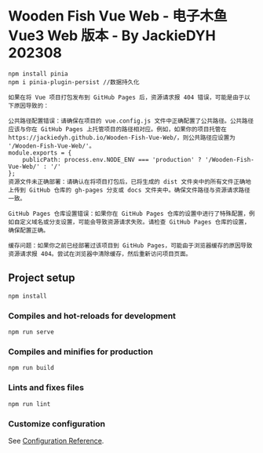 # Wooden Fish Vue Web - 电子木鱼 Vue3 Web 版本 - By JackieDYH 202308

```
npm install pinia
npm i pinia-plugin-persist //数据持久化

如果在将 Vue 项目打包发布到 GitHub Pages 后，资源请求报 404 错误，可能是由于以下原因导致的：

公共路径配置错误：请确保在项目的 vue.config.js 文件中正确配置了公共路径。公共路径应该与你在 GitHub Pages 上托管项目的路径相对应。例如，如果你的项目托管在 https://jackiedyh.github.io/Wooden-Fish-Vue-Web/，则公共路径应设置为 '/Wooden-Fish-Vue-Web/'。
module.exports = {
    publicPath: process.env.NODE_ENV === 'production' ? '/Wooden-Fish-Vue-Web/' : '/'
};
资源文件未正确部署：请确认在将项目打包后，已将生成的 dist 文件夹中的所有文件正确地上传到 GitHub 仓库的 gh-pages 分支或 docs 文件夹中。确保文件路径与资源请求路径一致。

GitHub Pages 仓库设置错误：如果你在 GitHub Pages 仓库的设置中进行了特殊配置，例如自定义域名或分支设置，可能会导致资源请求失败。请检查 GitHub Pages 仓库的设置，确保配置正确。

缓存问题：如果你之前已经部署过该项目到 GitHub Pages，可能由于浏览器缓存的原因导致资源请求报 404。尝试在浏览器中清除缓存，然后重新访问项目页面。
```

## Project setup

```
npm install
```

### Compiles and hot-reloads for development

```
npm run serve
```

### Compiles and minifies for production

```
npm run build
```

### Lints and fixes files

```
npm run lint
```

### Customize configuration

See [Configuration Reference](https://cli.vuejs.org/config/).
